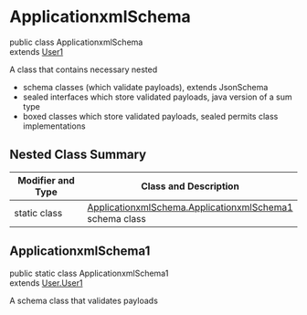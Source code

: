 # ApplicationxmlSchema
public class ApplicationxmlSchema<br>
extends [User1](../../../../../../../../components/schemas/User.md#user)

A class that contains necessary nested
- schema classes (which validate payloads), extends JsonSchema
- sealed interfaces which store validated payloads, java version of a sum type
- boxed classes which store validated payloads, sealed permits class implementations

## Nested Class Summary
| Modifier and Type | Class and Description |
| ----------------- | ---------------------- |
| static class | [ApplicationxmlSchema.ApplicationxmlSchema1](#applicationxmlschema1)<br> schema class |

## ApplicationxmlSchema1
public static class ApplicationxmlSchema1<br>
extends [User.User1](../../../../../../../../components/schemas/User.md#user1)

A schema class that validates payloads
